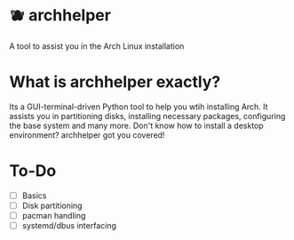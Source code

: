 # 🫐 archhelper
A tool to assist you in the Arch Linux installation

# What is archhelper exactly?
Its a GUI-terminal-driven Python tool to help you wtih installing Arch. It assists you in partitioning disks, installing necessary packages, configuring the base system and many more. Don't know how to install a desktop environment? archhelper got you covered!

# To-Do

- [ ] Basics
- [ ] Disk partitioning
- [ ] pacman handling
- [ ] systemd/dbus interfacing
